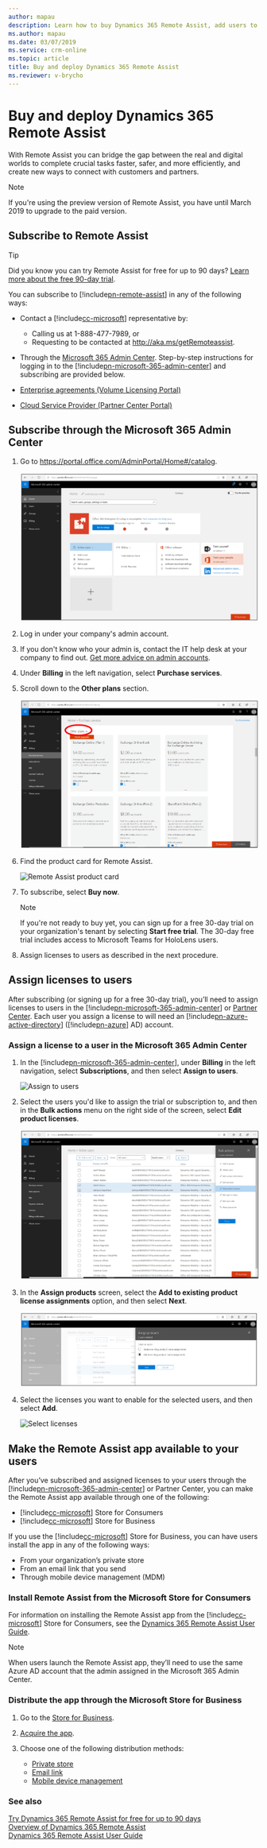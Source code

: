 ```yaml
---
author: mapau
description: Learn how to buy Dynamics 365 Remote Assist, add users to the subscription, and deploy the app to users in several different ways
ms.author: mapau
ms.date: 03/07/2019
ms.service: crm-online
ms.topic: article
title: Buy and deploy Dynamics 365 Remote Assist
ms.reviewer: v-brycho
---
```


# Buy and deploy Dynamics 365 Remote Assist

With Remote Assist you can bridge the gap between the real and digital worlds to complete crucial tasks faster, safer, and more efficiently, and create new ways to connect with customers and partners.

> [!NOTE]
> If you're using the preview version of Remote Assist, you have until March 2019 to upgrade to the paid version. 

## Subscribe to Remote Assist

> [!TIP]
> Did you know you can try Remote Assist for free for up to 90 days? [Learn more about the free 90-day trial](try-remote-assist-free.md).

You can subscribe to [!include[pn-remote-assist](../includes/pn-remote-assist.md)] in any of the following ways:

-   Contact a [!include[cc-microsoft](../includes/cc-microsoft.md)] representative by: 
    - Calling us at 1-888-477-7989, or
    - Requesting to be contacted at http://aka.ms/getRemoteassist.
    
-   Through the [Microsoft 365 Admin Center](https://portal.office.com/AdminPortal/Home#/catalog). Step-by-step instructions for logging in to the [!include[pn-microsoft-365-admin-center](../includes/pn-microsoft-365-admin-center.md)] and subscribing are provided below.

-   [Enterprise agreements (Volume Licensing Portal)](https://www.microsoft.com/licensing/servicecenter/default.aspx)

-   [Cloud Service Provider (Partner Center Portal)](https://partner.microsoft.com/en-us/cloud-solution-provider/csp-partner)

## Subscribe through the Microsoft 365 Admin Center

1. Go to https://portal.office.com/AdminPortal/Home#/catalog.

   ![Admin center](../media/AdminCenter.png "Admin Center")
   
2. Log in under your company's admin account.

3. If you don't know who your admin is, contact the IT help desk at your company to find out. [Get more advice on admin accounts](https://support.office.com/en-us/article/office-365-admin-overview-c7228a3e-061f-4575-b1ef-adf1d1669870?ui=en-US&rs=en-US&ad=US).

4. Under **Billing** in the left navigation, select **Purchase services**.
   
5. Scroll down to the **Other plans** section.

   ![Other plans](../media/OtherPlans.PNG "Select Other plans")
   
6. Find the product card for Remote Assist.

   ![Remote Assist product card](/media/remote-assist-card.PNG "Remote Assist product card")
           
7. To subscribe, select **Buy now**.

   > [!NOTE]
   > If you're not ready to buy yet, you can sign up for a free 30-day trial on your organization's tenant by selecting **Start free trial**. The 30-day free trial includes access to Microsoft Teams for HoloLens users. 
   
8. Assign licenses to users as described in the next procedure.

## Assign licenses to users

After subscribing (or signing up for a free 30-day trial), you’ll need to assign licenses to users in the [!include[pn-microsoft-365-admin-center](../includes/pn-microsoft-365-admin-center.md)] or [Partner Center](https://partner.microsoft.com/en-us/cloud-solution-provider/csp-partner). Each user you
assign a license to will need an [!include[pn-azure-active-directory](../includes/pn-azure-active-directory.md)] ([!include[pn-azure](../includes/pn-azure.md)] AD) account.

### Assign a license to a user in the Microsoft 365 Admin Center

1. In the [!include[pn-microsoft-365-admin-center](../includes/pn-microsoft-365-admin-center.md)], under **Billing** in the left navigation, select **Subscriptions**, and then select **Assign to users**.

   ![Assign to users](../media/assign-users.PNG "Assign to users")
   
2. Select the users you'd like to assign the trial or subscription to, and then in the **Bulk actions** menu on the right side of the screen, select **Edit product licenses**. 

   ![Edit product licenses](../media/EditLicenses.PNG "Edit product licenses")
   
3. In the **Assign products** screen, select the **Add to existing product license assignments** option, and then select **Next**.

   ![Add to existing product licenses](../media/AddProductLicenses.png "Add to existing product licenses")
   
4. Select the licenses you want to enable for the selected users, and then select **Add**.

   ![Select licenses](../media/licenses.PNG "Select licenses")

## Make the Remote Assist app available to your users

After you’ve subscribed and assigned licenses to your users through the [!include[pn-microsoft-365-admin-center](../includes/pn-microsoft-365-admin-center.md)] or Partner Center, you can make the Remote Assist app available through one of
the following:

-   [!include[cc-microsoft](../includes/cc-microsoft.md)] Store for Consumers
-   [!include[cc-microsoft](../includes/cc-microsoft.md)] Store for Business

If you use the [!include[cc-microsoft](../includes/cc-microsoft.md)] Store for Business, you can have users install the app
in any of the following ways:

-   From your organization’s private store
-   From an email link that you send
-   Through mobile device management (MDM)

### Install Remote Assist from the Microsoft Store for Consumers

For information on installing the Remote Assist app from the [!include[cc-microsoft](../includes/cc-microsoft.md)] Store for Consumers,
see the [Dynamics 365 Remote Assist User Guide](../remote-assist/user-guide.md). 

> [!NOTE]
> When users launch the Remote Assist app, they’ll need to use the same Azure AD account that the admin assigned in the Microsoft 365 Admin Center.


### Distribute the app through the Microsoft Store for Business

1.  Go to the [Store for Business](https://businessstore.microsoft.com/en-us/store).

2.  [Acquire the app](https://docs.microsoft.com/en-us/microsoft-store/acquire-apps-microsoft-store-for-business).

3.  Choose one of the following distribution methods:

    -   [Private store](https://docs.microsoft.com/en-us/microsoft-store/distribute-apps-from-your-private-store)
    -   [Email link](https://docs.microsoft.com/en-us/microsoft-store/assign-apps-to-employees)
    -   [Mobile device management](https://docs.microsoft.com/en-us/microsoft-store/configure-mdm-provider-microsoft-store-for-business)

### See also
[Try Dynamics 365 Remote Assist for free for up to 90 days](try-remote-assist-free.md)<br/>
[Overview of Dynamics 365 Remote Assist](../remote-assist/index.md)<br/>
[Dynamics 365 Remote Assist User Guide](../remote-assist/user-guide.md)<br/>

